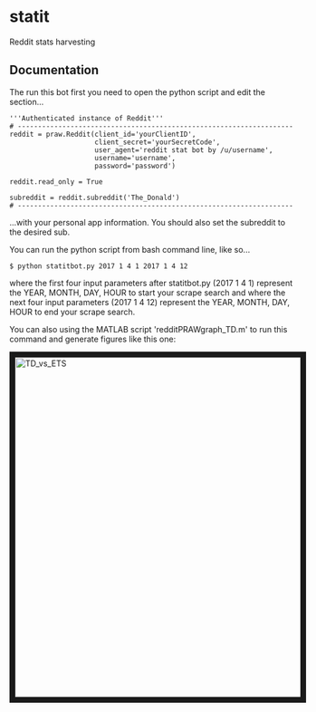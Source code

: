 # statit
Reddit stats harvesting

## Documentation

The run this bot first you need to open the python script and edit the section...

    '''Authenticated instance of Reddit'''
    # --------------------------------------------------------------------
    reddit = praw.Reddit(client_id='yourClientID',
                         client_secret='yourSecretCode',
                         user_agent='reddit stat bot by /u/username',
                         username='username',
                         password='password')

    reddit.read_only = True

    subreddit = reddit.subreddit('The_Donald')
    # --------------------------------------------------------------------

...with your personal app information. You should also set the subreddit to the desired sub.

You can run the python script from bash command line, like so...

    $ python statitbot.py 2017 1 4 1 2017 1 4 12

where the first four input parameters after statitbot.py (2017 1 4 1) represent the YEAR, MONTH, DAY, HOUR to start your scrape search and where the next four input parameters (2017 1 4 12) represent the YEAR, MONTH, DAY, HOUR to end your scrape search.

You can also using the MATLAB script 'redditPRAWgraph_TD.m' to run this command and generate figures like this one:


<img src="http://bradleymonk.com/img/TD_vs_ETS.png" alt="TD_vs_ETS" width="600" border="10" />




